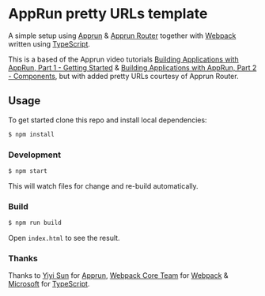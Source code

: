 # AppRun pretty URLs template

A simple setup using [Apprun](https://github.com/yysun/apprun) & [Apprun Router](https://github.com/phBalance/apprun-router) together with [Webpack](https://webpack.js.org) written using [TypeScript](https://www.typescriptlang.org/).

This is a based of the Apprun video tutorials [Building Applications with AppRun, Part 1 - Getting Started](https://www.youtube.com/watch?v=RuRmXEN2-xI) & [Building Applications with AppRun, Part 2 - Components](https://www.youtube.com/watch?v=qkP6HvZmhtY), but with added pretty URLs courtesy of Apprun Router.


## Usage

To get started clone this repo and install local dependencies:

``` bash
$ npm install
```

### Development

``` bash
$ npm start
```

This will watch files for change and re-build automatically.

### Build

``` bash
$ npm run build
```

Open `index.html` to see the result.


### Thanks

Thanks to [Yiyi Sun](https://github.com/yysun) for [Apprun](http://apprun.js.org), [Webpack Core Team](https://github.com/webpack/webpack#core-teamm) for [Webpack](https://webpack.js.org) & [Microsoft](https://opensource.microsoft.com) for [TypeScript](https://www.typescriptlang.org).
